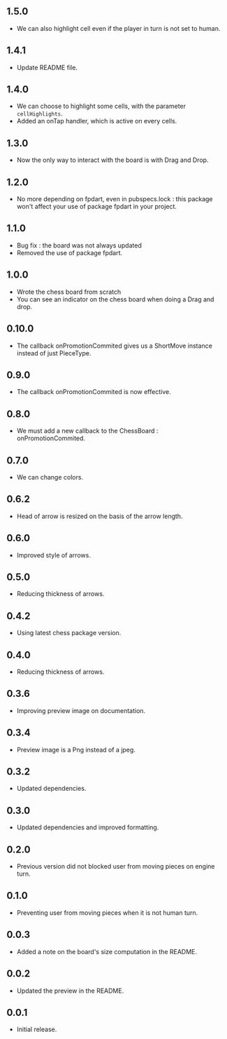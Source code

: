 ## 1.5.0

* We can also highlight cell even if the player in turn is not set to human.

## 1.4.1

* Update README file.

## 1.4.0

* We can choose to highlight some cells, with the parameter `cellHighlights`.
* Added an onTap handler, which is active on every cells.

## 1.3.0

* Now the only way to interact with the board is with Drag and Drop.

## 1.2.0

* No more depending on fpdart, even in pubspecs.lock : this package won't affect your use
of package fpdart in your project.

## 1.1.0

* Bug fix : the board was not always updated
* Removed the use of package fpdart.

## 1.0.0

* Wrote the chess board from scratch
* You can see an indicator on the chess board when doing a Drag and drop.

## 0.10.0

* The callback onPromotionCommited gives us a ShortMove instance instead of just PieceType.

## 0.9.0

* The callback onPromotionCommited is now effective.

## 0.8.0

* We must add a new callback to the ChessBoard : onPromotionCommited.

## 0.7.0

* We can change colors.

## 0.6.2

* Head of arrow is resized on the basis of the arrow length.

## 0.6.0

* Improved style of arrows.

## 0.5.0

* Reducing thickness of arrows.

## 0.4.2

* Using latest chess package version.

## 0.4.0

* Reducing thickness of arrows.

## 0.3.6

* Improving preview image on documentation.

## 0.3.4

* Preview image is a Png instead of a jpeg.

## 0.3.2

* Updated dependencies.

## 0.3.0

* Updated dependencies and improved formatting.

## 0.2.0

* Previous version did not blocked user from moving pieces on engine turn.

## 0.1.0

* Preventing user from moving pieces when it is not human turn.

## 0.0.3

* Added a note on the board's size computation in the README.

## 0.0.2

* Updated the preview in the README.

## 0.0.1

* Initial release.
